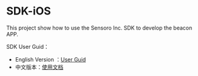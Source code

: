 SDK-iOS
=======

This project show how to use the Sensoro Inc. SDK to develop the beacon APP.


SDK User Guid：

* English Version ：[User Guid](http://www.sensoro.com/en/developer#ios)
* 中文版本：[使用文档](http://www.sensoro.com/zh/developer#ios)
